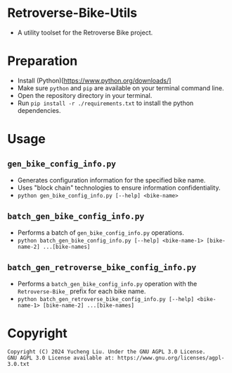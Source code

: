 # Retroverse-Bike-Utils

- A utility toolset for the Retroverse Bike project.

# Preparation

- Install (Python)[https://www.python.org/downloads/]
- Make sure `python` and `pip` are available on your terminal command line.
- Open the repository directory in your terminal.
- Run `pip install -r ./requirements.txt` to install the python dependencies.

# Usage
## `gen_bike_config_info.py`

- Generates configuration information for the specified bike name.
- Uses "block chain" technologies to ensure information confidentiality.
- `python gen_bike_config_info.py [--help] <bike-name>`

## `batch_gen_bike_config_info.py`

- Performs a batch of `gen_bike_config_info.py` operations.
- `python batch_gen_bike_config_info.py [--help] <bike-name-1> [bike-name-2] ...[bike-names]`

## `batch_gen_retroverse_bike_config_info.py`

- Performs a `batch_gen_bike_config_info.py` operation with the `Retroverse-Bike_` prefix for each bike name.
- `python batch_gen_retroverse_bike_config_info.py [--help] <bike-name-1> [bike-name-2] ...[bike-names]`

# Copyright

```
Copyright (C) 2024 Yucheng Liu. Under the GNU AGPL 3.0 License.
GNU AGPL 3.0 License available at: https://www.gnu.org/licenses/agpl-3.0.txt
```

